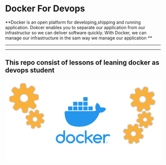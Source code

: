 # Docker For Devops

**Docker is an open platform for developing,shipping and running application. Dokcer enables you to separate our application from our infrastructur so we can deliver software quickly. With Docker, we can manage our infrastructure in the sam way we manage our application **

---
---
## This repo consist of lessons of leaning docker as devops student 

![docker_image](/images/docker_image.png)
